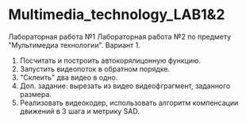 # Multimedia_technology_LAB1&2
Лабораторная работа №1 Лабораторная работа №2 по предмету "Мультимедиа технологии". Вариант 1.
1) Посчитать и построить автокорялицонную функцию. 
2) Запустить видеопоток в обратном порядке.
3) "Склеить" два видео в одно.
4) Доп. задание: вырезать из видео видеофграгмент, заданного размера.
5) Реализовать видеокодер, использовать алгоритм компенсации движений в 3 шага и метрику SAD.
